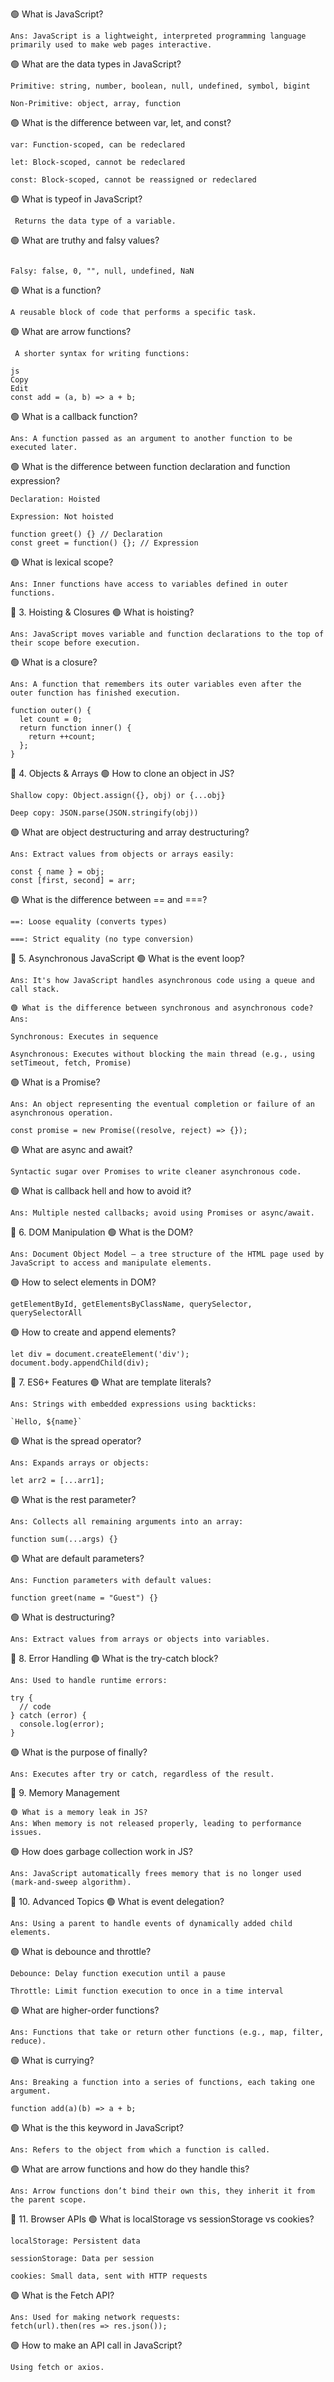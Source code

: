 🟢 What is JavaScript?
```
Ans: JavaScript is a lightweight, interpreted programming language primarily used to make web pages interactive.
```
🟢 What are the data types in JavaScript?
```
Primitive: string, number, boolean, null, undefined, symbol, bigint

Non-Primitive: object, array, function
```
🟢 What is the difference between var, let, and const?
```
var: Function-scoped, can be redeclared

let: Block-scoped, cannot be redeclared

const: Block-scoped, cannot be reassigned or redeclared
```
🟢 What is typeof in JavaScript?
```
 Returns the data type of a variable.
```
🟢 What are truthy and falsy values?
```

Falsy: false, 0, "", null, undefined, NaN
```
🟢 What is a function?
```
A reusable block of code that performs a specific task.
```
🟢 What are arrow functions?
```
 A shorter syntax for writing functions:

js
Copy
Edit
const add = (a, b) => a + b;
```
🟢 What is a callback function?
```
Ans: A function passed as an argument to another function to be executed later.
```
🟢 What is the difference between function declaration and function expression?
```
Declaration: Hoisted

Expression: Not hoisted

function greet() {} // Declaration
const greet = function() {}; // Expression
```
🟢 What is lexical scope?
```
Ans: Inner functions have access to variables defined in outer functions.
```
🔹 3. Hoisting & Closures
🟢 What is hoisting?
```
Ans: JavaScript moves variable and function declarations to the top of their scope before execution.
```
🟢 What is a closure?
```
Ans: A function that remembers its outer variables even after the outer function has finished execution.

function outer() {
  let count = 0;
  return function inner() {
    return ++count;
  };
}
```
🔹 4. Objects & Arrays
🟢 How to clone an object in JS?
```
Shallow copy: Object.assign({}, obj) or {...obj}

Deep copy: JSON.parse(JSON.stringify(obj))
```
🟢 What are object destructuring and array destructuring?
```
Ans: Extract values from objects or arrays easily:

const { name } = obj;
const [first, second] = arr;
```

🟢 What is the difference between == and ===?
```
==: Loose equality (converts types)

===: Strict equality (no type conversion)
```
🔹 5. Asynchronous JavaScript
🟢 What is the event loop?
```
Ans: It's how JavaScript handles asynchronous code using a queue and call stack.

🟢 What is the difference between synchronous and asynchronous code?
Ans:

Synchronous: Executes in sequence

Asynchronous: Executes without blocking the main thread (e.g., using setTimeout, fetch, Promise)
```

🟢 What is a Promise?
```
Ans: An object representing the eventual completion or failure of an asynchronous operation.

const promise = new Promise((resolve, reject) => {});
```
🟢 What are async and await?
```
Syntactic sugar over Promises to write cleaner asynchronous code.
```
🟢 What is callback hell and how to avoid it?
```
Ans: Multiple nested callbacks; avoid using Promises or async/await.
```
🔹 6. DOM Manipulation
🟢 What is the DOM?
```
Ans: Document Object Model – a tree structure of the HTML page used by JavaScript to access and manipulate elements.
```
🟢 How to select elements in DOM?
```
getElementById, getElementsByClassName, querySelector, querySelectorAll
```
🟢 How to create and append elements?
```
let div = document.createElement('div');
document.body.appendChild(div);
```

🔹 7. ES6+ Features
🟢 What are template literals?
```
Ans: Strings with embedded expressions using backticks:

`Hello, ${name}`
```
🟢 What is the spread operator?
```
Ans: Expands arrays or objects:

let arr2 = [...arr1];
```
🟢 What is the rest parameter?
```
Ans: Collects all remaining arguments into an array:

function sum(...args) {}
```

🟢 What are default parameters?
```
Ans: Function parameters with default values:

function greet(name = "Guest") {}
```
🟢 What is destructuring?
```
Ans: Extract values from arrays or objects into variables.
```
🔹 8. Error Handling
🟢 What is the try-catch block?
```
Ans: Used to handle runtime errors:

try {
  // code
} catch (error) {
  console.log(error);
}
```
🟢 What is the purpose of finally?
```
Ans: Executes after try or catch, regardless of the result.
```
🔹 9. Memory Management
```
🟢 What is a memory leak in JS?
Ans: When memory is not released properly, leading to performance issues.
```
🟢 How does garbage collection work in JS?
```
Ans: JavaScript automatically frees memory that is no longer used (mark-and-sweep algorithm).
```
🔹 10. Advanced Topics
🟢 What is event delegation?
```
Ans: Using a parent to handle events of dynamically added child elements.
```
🟢 What is debounce and throttle?
```
Debounce: Delay function execution until a pause

Throttle: Limit function execution to once in a time interval
```
🟢 What are higher-order functions?
```
Ans: Functions that take or return other functions (e.g., map, filter, reduce).
```
🟢 What is currying?
```
Ans: Breaking a function into a series of functions, each taking one argument.

function add(a)(b) => a + b;
```
🟢 What is the this keyword in JavaScript?
```
Ans: Refers to the object from which a function is called.
```
🟢 What are arrow functions and how do they handle this?
```
Ans: Arrow functions don’t bind their own this, they inherit it from the parent scope.
```

🔹 11. Browser APIs
🟢 What is localStorage vs sessionStorage vs cookies?
```
localStorage: Persistent data

sessionStorage: Data per session

cookies: Small data, sent with HTTP requests
```
🟢 What is the Fetch API?
```
Ans: Used for making network requests: 
fetch(url).then(res => res.json());
```
🟢 How to make an API call in JavaScript?
```
Using fetch or axios.
```